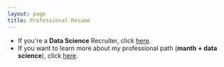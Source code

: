 ```yaml
---
layout: page
title: Professional Resume
---
```


<meta name="description" content="Viviana Márquez | Resume">
<meta name="keywords" content="Viviana Márquez Data Scientist Miami FL Mathematics Combinatorics">

- If you're a <b>Data Science</b> Recruiter, click <a href="https://drive.google.com/file/d/1QgwBhK_-UvXeh6Eh6zUdyWZLMGvwo-Ip/view?usp=sharing" target="_blank">here</a>.
- If you want to learn more about my professional path (<b>manth + data science</b>), click <a href="https://drive.google.com/file/d/1G-rjH2BUk87h9XCPsDtr4RCxtrYmOF0S/view?usp=sharing" target="_blank">here</a>. 
